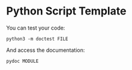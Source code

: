 # Python Script Template

You can test your code:

```python3
python3 -m doctest FILE
```

And access the documentation:

```python3
pydoc MODULE
```